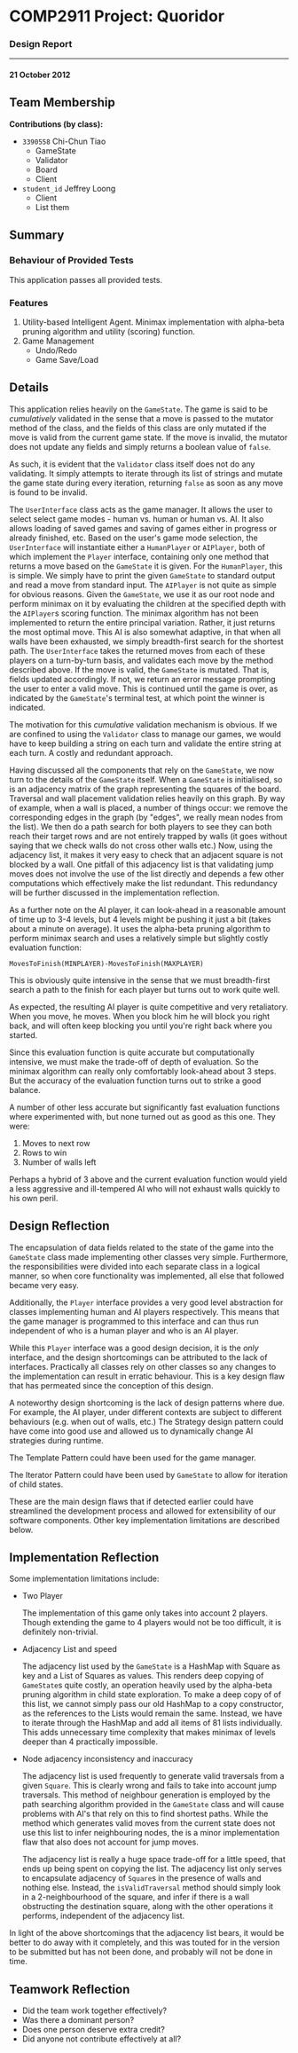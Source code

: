 # COMP2911 Project: Quoridor
### Design Report
***
#### 21 October 2012

## Team Membership

**Contributions (by class):**

*	`3390558` Chi-Chun Tiao
	*	GameState
	*	Validator
	*	Board
	*	Client
*	`student_id` Jeffrey Loong
	*	Client
	*	List them
	
## Summary

### Behaviour of Provided Tests

This application passes all provided tests.

### Features

1.	Utility-based Intelligent Agent. Minimax implementation with alpha-beta pruning algorithm and utility (scoring) function.
2.	Game Management
	*	Undo/Redo
	*	Game Save/Load

## Details

This application relies heavily on the `GameState`. The game is said to be *cumulatively* validated in the sense that a move is passed to the mutator method of the class, and the fields of this class are only mutated if the move is valid from the current game state. If the move is invalid, the mutator does not update any fields and simply returns a boolean value of `false`.

As such, it is evident that the `Validator` class itself does not do any validating. It simply attempts to iterate through its list of strings and mutate the game state during every iteration, returning `false` as soon as any move is found to be invalid.

The `UserInterface` class acts as the game manager. It allows the user to select select game modes - human vs. human or human vs. AI. It also allows loading of saved games and saving of games either in progress or already finished, etc. Based on the user's game mode selection, the `UserInterface` will instantiate either a `HumanPlayer` or `AIPlayer`, both of which implement the `Player` interface, containing only one method that returns a move based on the `GameState` it is given. For the `HumanPlayer`, this is simple. We simply have to print the given `GameState` to standard output and read a move from standard input. The `AIPlayer` is not quite as simple for obvious reasons. Given the `GameState`, we use it as our root node and perform minimax on it by evaluating the children at the specified depth with the `AIPlayer`s scoring function. The minimax algorithm has not been implemented to return the entire principal variation. Rather, it just returns the most optimal move. This AI is also somewhat adaptive, in that when all walls have been exhausted, we simply breadth-first search for the shortest path. The `UserInterface` takes the returned moves from each of these players on a turn-by-turn basis, and validates each move by the method described above. If the move is valid, the `GameState` is mutated. That is, fields updated accordingly. If not, we return an error message prompting the user to enter a valid move. This is continued until the game is over, as indicated by the `GameState`'s terminal test, at which point the winner is indicated.

The motivation for this *cumulative* validation mechanism is obvious. If we are confined to using the `Validator` class to manage our games, we would have to keep building a string on each turn and validate the entire string at each turn. A costly and redundant approach.

Having discussed all the components that rely on the `GameState`, we now turn to the details of the `GameState` itself. When a `GameState` is initialised, so is an adjacency matrix of the graph representing the squares of the board. Traversal and wall placement validation relies heavily on this graph. By way of example, when a wall is placed, a number of things occur: we remove the corresponding edges in the graph (by "edges", we really mean nodes from the list). We then do a path search for both players to see they can both reach their target rows and are not entirely trapped by walls (it goes without saying that we check walls do not cross other walls etc.) Now, using the adjacency list, it makes it very easy to check that an adjacent square is not blocked by a wall. One pitfall of this adjacency list is that validating jump moves does not involve the use of the list directly and depends a few other computations which effectively make the list redundant. This redundancy will be further discussed in the implementation reflection.

As a further note on the AI player, it can look-ahead in a reasonable amount of time up to 3-4 levels, but 4 levels might be pushing it just a bit (takes about a minute on average). It uses the alpha-beta pruning algorithm to perform minimax search and uses a relatively simple but slightly costly evaluation function:

	MovesToFinish(MINPLAYER)-MovesToFinish(MAXPLAYER)
	
This is obviously quite intensive in the sense that we must breadth-first search a path to the finish for each player but turns out to work quite well.

As expected, the resulting AI player is quite competitive and very retaliatory. When you move, he moves. When you block him he will block you right back, and will often keep blocking you until you're right back where you started.

Since this evaluation function is quite accurate but computationally intensive, we must make the trade-off of depth of evaluation. So the minimax algorithm can really only comfortably look-ahead about 3 steps. But the accuracy of the evaluation function turns out to strike a good balance.

A number of other less accurate but significantly fast evaluation functions where experimented with, but none turned out as good as this one. They were:

1.	Moves to next row
2.	Rows to win
3.	Number of walls left

Perhaps a hybrid of 3 above and the current evaluation function would yield a less aggressive and ill-tempered AI who will not exhaust walls quickly to his own peril.

## Design Reflection

The encapsulation of data fields related to the state of the game into the `GameState` class made implementing other classes very simple. Furthermore, the responsibilities were divided into each separate class in a logical manner, so when core functionality was implemented, all else that followed became very easy.

Additionally, the `Player` interface provides a very good level abstraction for classes implementing human and AI players respectively. This means that the game manager is programmed to this interface and can thus run independent of who is a human player and who is an AI player.

While this `Player` interface was a good design decision, it is the *only* interface, and the design shortcomings can be attributed to the lack of interfaces. Practically all classes rely on other classes so any changes to the implementation can result in erratic behaviour. This is a key design flaw that has permeated since the conception of this design.   

A noteworthy design shortcoming is the lack of design patterns where due. For example, the AI player, under different contexts are subject to different behaviours (e.g. when out of walls, etc.) The Strategy design pattern could have come into good use and allowed us to dynamically change AI strategies during runtime.

The Template Pattern could have been used for the game manager.

The Iterator Pattern could have been used by `GameState` to allow for iteration of child states.

These are the main design flaws that if detected earlier could have streamlined the development process and allowed for extensibility of our software components. Other key implementation limitations are described below.

## Implementation Reflection

Some implementation limitations include:

*	Two Player
	
	The implementation of this game only takes into account 2 players. Though extending the game to 4 players would not be too difficult, it is definitely non-trivial.
	
*	Adjacency List and speed

	The adjacency list used by the `GameState` is a HashMap with Square as key and a List of Squares as values. This renders deep copying of `GameState`s quite costly, an operation heavily used by the alpha-beta pruning algorithm in child state exploration. To make a deep copy of of this list, we cannot simply pass our old HashMap to a copy constructor, as the references to the Lists would remain the same. Instead, we have to iterate through the HashMap and add all items of 81 lists individually. This adds unnecessary time complexity that makes minimax of levels deeper than 4 practically impossible.

*	Node adjacency inconsistency and inaccuracy

	The adjacency list is used frequently to generate valid traversals from a given `Square`. This is clearly wrong and fails to take into account jump traversals. This method of neighbour generation is employed by the path searching algorithm provided in the `GameState` class and will cause problems with AI's that rely on this to find shortest paths. While the method which generates valid moves from the current state does not use this list to infer neighbouring nodes, the is a minor implementation flaw that also does not account for jump moves.
	
	The adjacency list is really a huge space trade-off for a little speed, that ends up being spent on copying the list. The adjacency list only serves to encapsulate adjacency of `Square`s in the presence of walls and nothing else. Instead, the `isValidTraversal` method should simply look in a 2-neighbourhood of the square, and infer if there is a wall obstructing the destination square, along with the other operations it performs, independent of the adjacency list.  
	
In light of the above shortcomings that the adjacency list bears, it would be better to do away with it completely, and this was touted for in the version to be submitted but has not been done, and probably will not be done in time.

## Teamwork Reflection
*	Did the team work together effectively?
*	Was there a dominant person?
*	Does one person deserve extra credit?
*	Did anyone not contribute effectively at all?
